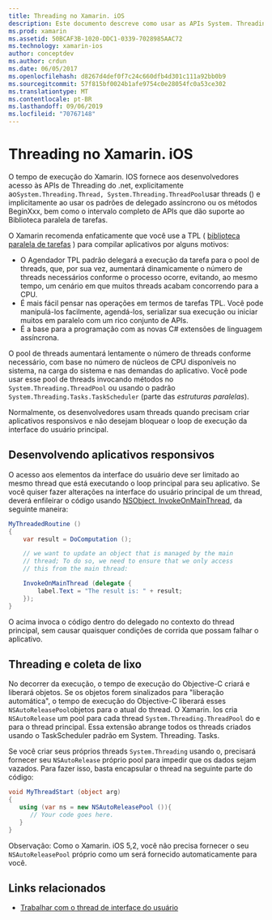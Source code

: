 ```yaml
---
title: Threading no Xamarin. iOS
description: Este documento descreve como usar as APIs System. Threading em um aplicativo Xamarin. iOS. Ele aborda a biblioteca paralela de tarefas, criando aplicativos responsivos e coleta de lixo.
ms.prod: xamarin
ms.assetid: 50BCAF3B-1020-DDC1-0339-7028985AAC72
ms.technology: xamarin-ios
author: conceptdev
ms.author: crdun
ms.date: 06/05/2017
ms.openlocfilehash: d8267d4def0f7c24c660dfb4d301c111a92bb0b9
ms.sourcegitcommit: 57f815bf0024b1afe9754c0e28054fc0a53ce302
ms.translationtype: MT
ms.contentlocale: pt-BR
ms.lasthandoff: 09/06/2019
ms.locfileid: "70767148"
---
```

# <a name="threading-in-xamarinios"></a>Threading no Xamarin. iOS

O tempo de execução do Xamarin. IOS fornece aos desenvolvedores acesso às APIs de Threading do .net, explicitamente ao`System.Threading.Thread, System.Threading.ThreadPool`usar threads () e implicitamente ao usar os padrões de delegado assíncrono ou os métodos BeginXxx, bem como o intervalo completo de APIs que dão suporte ao Biblioteca paralela de tarefas.

O Xamarin recomenda enfaticamente que você use a TPL ( [biblioteca paralela de tarefas](https://msdn.microsoft.com/library/dd460717.aspx) ) para compilar aplicativos por alguns motivos:
- O Agendador TPL padrão delegará a execução da tarefa para o pool de threads, que, por sua vez, aumentará dinamicamente o número de threads necessários conforme o processo ocorre, evitando, ao mesmo tempo, um cenário em que muitos threads acabam concorrendo para a CPU. 
- É mais fácil pensar nas operações em termos de tarefas TPL. Você pode manipulá-los facilmente, agendá-los, serializar sua execução ou iniciar muitos em paralelo com um rico conjunto de APIs. 
- É a base para a programação com as novas C# extensões de linguagem assíncrona. 

O pool de threads aumentará lentamente o número de threads conforme necessário, com base no número de núcleos de CPU disponíveis no sistema, na carga do sistema e nas demandas do aplicativo. Você pode usar esse pool de threads invocando métodos no `System.Threading.ThreadPool` ou usando o padrão `System.Threading.Tasks.TaskScheduler` (parte das *estruturas paralelas*).

Normalmente, os desenvolvedores usam threads quando precisam criar aplicativos responsivos e não desejam bloquear o loop de execução da interface do usuário principal.

 <a name="Developing_Responsive_Applications" />

## <a name="developing-responsive-applications"></a>Desenvolvendo aplicativos responsivos

O acesso aos elementos da interface do usuário deve ser limitado ao mesmo thread que está executando o loop principal para seu aplicativo. Se você quiser fazer alterações na interface do usuário principal de um thread, deverá enfileirar o código usando [NSObject. InvokeOnMainThread](xref:Foundation.NSObject), da seguinte maneira:

```csharp
MyThreadedRoutine ()  
{  
    var result = DoComputation ();  

    // we want to update an object that is managed by the main
    // thread; To do so, we need to ensure that we only access
    // this from the main thread:

    InvokeOnMainThread (delegate {  
        label.Text = "The result is: " + result;  
    });
}
```

O acima invoca o código dentro do delegado no contexto do thread principal, sem causar quaisquer condições de corrida que possam falhar o aplicativo.

 <a name="Threading_and_Garbage_Collection" />

## <a name="threading-and-garbage-collection"></a>Threading e coleta de lixo

No decorrer da execução, o tempo de execução do Objective-C criará e liberará objetos. Se os objetos forem sinalizados para "liberação automática", o tempo de execução do Objective-C liberará esses `NSAutoReleasePool`objetos para o atual do thread. O Xamarin. Ios cria `NSAutoRelease` um pool para cada thread `System.Threading.ThreadPool` do e para o thread principal. Essa extensão abrange todos os threads criados usando o TaskScheduler padrão em System. Threading. Tasks.

Se você criar seus próprios threads `System.Threading` usando o, precisará fornecer seu `NSAutoRelease` próprio pool para impedir que os dados sejam vazados. Para fazer isso, basta encapsular o thread na seguinte parte do código:

```csharp
void MyThreadStart (object arg)
{
   using (var ns = new NSAutoReleasePool ()){
      // Your code goes here.
   }
}
```

Observação: Como o Xamarin. iOS 5,2, você não precisa fornecer o seu `NSAutoReleasePool` próprio como um será fornecido automaticamente para você.

## <a name="related-links"></a>Links relacionados

- [Trabalhar com o thread de interface do usuário](~/ios/user-interface/ios-ui/ui-thread.md)
